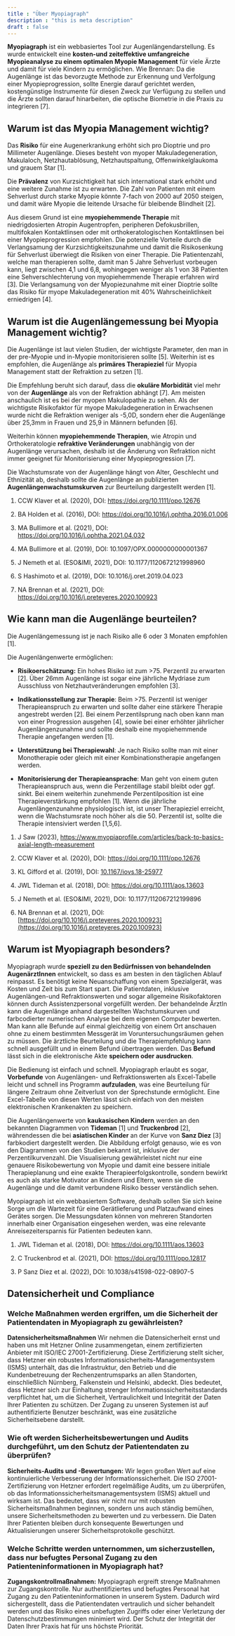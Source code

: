 ```yaml
---
title : "Über Myopiagraph"
description : "this is meta description"
draft : false
---
```


**Myopiagraph** ist ein webbasiertes Tool zur Augenlängendarstellung. Es wurde entwickelt eine **kosten-und zeiteffektive umfangreiche Myopieanalyse zu einem optimalen Myopie Management** für viele Ärzte und damit für viele Kindern zu ermöglichen.
Wie Brennan: Da die Augenlänge ist das bevorzugte Methode zur Erkennung und Verfolgung einer Myopieprogression, sollte Energie darauf gerichtet werden, kostengünstige Instrumente für diesen Zweck zur Verfügung zu stellen und die Ärzte sollten darauf hinarbeiten, die optische Biometrie in die Praxis zu integrieren [7].

## Warum ist das Myopia Management wichtig?

Das **Risiko** für eine Augenerkrankung erhöht sich pro Dioptrie und pro Millimeter Augenlänge. Dieses besteht von myoper Makuladegeneration, Makulaloch, Netzhautablösung, Netzhautspaltung, Offenwinkelglaukoma und grauem Star [1].

Die **Prävalenz** von Kurzsichtigkeit hat sich international stark erhöht und eine weitere Zunahme ist zu erwarten. Die Zahl von Patienten mit einem Sehverlust durch starke Myopie könnte 7-fach von 2000 auf 2050 steigen, und damit wäre Myopie die leitende Ursache für bleibende Blindheit [2].

Aus diesem Grund ist eine **myopiehemmende Therapie** mit niedrigdosierten Atropin Augentropfen, peripheren Defokusbrillen, multifokalen Kontaktlinsen oder mit orthokeratologischen Kontaktlinsen bei einer Myopieprogression empfohlen. Die potenzielle Vorteile durch die Verlangsamung der Kurzsichtigkeitszunahme und damit die Risikosenkung für Sehverlust überwiegt die Risiken von einer Therapie. Die Patientenzahl, welche man therapieren sollte, damit man 5 Jahre Sehverlust vorbeugen kann, liegt zwischen 4,1 und 6,8, wohingegen weniger als 1 von 38 Patienten eine Sehverschlechterung von myopiehemmende Therapie erfahren wird [3]. Die Verlangsamung von der Myopiezunahme mit einer Dioptrie sollte das Risiko für myope Makuladegeneration mit 40% Wahrscheinlichkeit erniedrigen [4].

## Warum ist die Augenlängemessung bei Myopia Management wichtig?

Die Augenlänge ist laut vielen Studien, der wichtigste Parameter, den man in der pre-Myopie und in-Myopie monitorisieren sollte [5]. Weiterhin ist es empfohlen, die Augenlänge als **primäres Therapieziel** für Myopia Management statt der Refraktion zu setzen [1].

Die Empfehlung beruht sich darauf, dass die **okuläre Morbidität** viel mehr von der **Augenlänge** als von der Refraktion abhängt [7]. Am meisten anschaulich ist es bei der myopen Makulopathie zu sehen. Als der wichtigste Risikofaktor für myope Makuladegeneration in Erwachsenen wurde nicht die Refraktion weniger als -5,0D, sondern eher die Augenlänge über 25,3mm in Frauen und 25,9 in Männern befunden [6].

Weiterhin können **myopiehemmende Therapien**, wie Atropin und Orthokeratologie **refraktive Veränderungen** unabhängig von der Augenlänge verursachen, deshalb ist die Änderung von Refraktion nicht immer geeignet für Monitorisierung einer Myopieprogression [7].

Die Wachstumsrate von der Augenlänge hängt von Alter, Geschlecht und Ethnizität ab, deshalb sollte die Augenlänge an publizierten **Augenlängenwachstumskurven** zur Beurteilung dargestellt werden [1].

1. CCW Klaver et al. (2020), DOI: https://doi.org/10.1111/opo.12676

2. BA Holden et al. (2016), DOI: https://doi.org/10.1016/j.ophtha.2016.01.006

3. MA Bullimore et al. (2021), DOI: https://doi.org/10.1016/j.ophtha.2021.04.032

4. MA Bullimore et al. (2019), DOI: 10.1097/OPX.0000000000001367

5. J Nemeth et al. (ESO&IMI, 2021), DOI: 10.1177/1120672121998960

6. S Hashimoto et al. (2019), DOI: 10.1016/j.oret.2019.04.023

7. NA Brennan et al. (2021), DOI: https://doi.org/10.1016/j.preteyeres.2020.100923

## Wie kann man die Augenlänge beurteilen?

Die Augenlängemessung ist je nach Risiko alle 6 oder 3 Monaten empfohlen [1].

Die Augenlängenwerte ermöglichen:

- **Risikoerschätzung:** Ein hohes Risiko ist zum \>75. Perzentil zu erwarten [2]. Über 26mm Augenlänge ist sogar eine jährliche Mydriase zum Ausschluss von Netzhautveränderungen empfohlen [3].

- **Indikationsstellung zur Therapie**: Beim \>75. Perzentil ist weniger Therapieanspruch zu erwarten und sollte daher eine stärkere Therapie angestrebt werden [2]. Bei einem Perzentilsprung nach oben kann man von einer Progression ausgehen [4], sowie bei einer erhöhter jährlicher Augenlängenzunahme und sollte deshalb eine myopiehemmende Therapie angefangen werden [1].

- **Unterstützung bei Therapiewahl**: Je nach Risiko sollte man mit einer Monotherapie oder gleich mit einer Kombinationstherapie angefangen werden.

- **Monitorisierung der Therapieansprache**: Man geht von einem guten Therapieanspruch aus, wenn die Perzentillage stabil bleibt oder ggf. sinkt. Bei einem weiterhin zunehmende Perzentilposition ist eine Therapieverstärkung empfohlen [1]. Wenn die jährliche Augenlängenzunahme physiologisch ist, ist unser Therapieziel erreicht, wenn die Wachstumsrate noch höher als die 50. Perzentil ist, sollte die Therapie intensiviert werden [1,5,6].

1. J Saw (2023), https://www.myopiaprofile.com/articles/back-to-basics-axial-length-measurement

2. CCW Klaver et al. (2020), DOI: https://doi.org/10.1111/opo.12676

3. KL Gifford et al. (2019), DOI: [10.1167/iovs.18-25977](https://doi.org/10.1167/iovs.18-25977)

4. JWL Tideman et al. (2018), DOI: https://doi.org/10.1111/aos.13603

5. J Nemeth et al. (ESO&IMI, 2021), DOI: 10.1177/112067212199896

6. NA Brennan et al. (2021), DOI: [https://doi.org/10.1016/j.preteyeres.2020.100923](https://doi.org/10.1016/j.preteyeres.2020.100923)

## Warum ist Myopiagraph besonders?

Myopiagraph wurde **speziell zu den Bedürfnissen von behandelnden AugenärztInnen** entwickelt, so dass es am besten in den täglichen Ablauf reinpasst. Es benötigt keine Neuanschaffung von einem Spezialgerät, was Kosten und Zeit bis zum Start spart. Die Patientdaten, inklusive Augenlängen-und Refraktionswerten und sogar allgemeine Risikofaktoren können durch Assistenzpersonal vorgefüllt werden. Der behandelnde ÄrztIn kann die Augenlänge anhand dargestellten Wachstumskurven und farbcodierter numerischen Analyse bei dem eigenen Computer bewerten. Man kann alle Befunde auf einmal gleichzeitig von einem Ort anschauen ohne zu einem bestimmten Messgerät im Voruntersuchungsräumen gehen zu müssen. Die ärztliche Beurteilung und die Therapiempfehlung kann schnell ausgefüllt und in einem Befund übertragen werden. Das **Befund** lässt sich in die elektronische Akte **speichern oder ausdrucken**.

Die Bedienung ist einfach und schnell. Myopiagraph erlaubt es sogar, **Vorbefunde** von Augenlängen- und Refraktionswerten als Excel-Tabelle leicht und schnell ins Programm **aufzuladen**, was eine Beurteilung für längere Zeitraum ohne Zeitverlust von der Sprechstunde ermöglicht. Eine Excel-Tabelle von diesen Werten lässt sich einfach von den meisten elektronischen Krankenakten zu speichern.

Die Augenlängenwerte von **kaukasischen Kindern** werden an den bekannten Diagrammen von **Tideman** [1] und **Truckenbrod** [2], währendessen die bei **asiatischen Kinder** an der Kurve von **Sanz Diez** [3] farbkodiert dargestellt werden. Die Abbildung erfolgt genauso, wie es von den Diagrammen von den Studien bekannt ist, inklusive der Perzentilkurvenzahl. Die Visualisierung gewährleistet nicht nur eine genauere Risikobewertung von Myopie und damit eine bessere initiale Therapieplanung und eine exakte Therapieerfolgskontrolle, sondern bewirkt es auch als starke Motivator an Kindern und Eltern, wenn sie die Augenlänge und die damit verbundene Risiko besser verständlich sehen.

Myopiagraph ist ein webbasiertem Software, deshalb sollen Sie sich keine Sorge um die Wartezeit für eine Gerätlieferung und Platzaufwand eines Gerätes sorgen. Die Messungsdaten können von mehreren Standorten innerhalb einer Organisation eingesehen werden, was eine relevante Anreisezeitersparnis für Patienten bedeuten kann.

1. JWL Tideman et al. (2018), DOI: https://doi.org/10.1111/aos.13603

2. C Truckenbrod et al. (2021), DOI: https://doi.org/10.1111/opo.12817

3. P Sanz Diez et al. (2022), DOI: 10.1038/s41598-022-08907-5

## Datensicherheit und Compliance

### Welche Maßnahmen werden ergriffen, um die Sicherheit der Patientendaten in Myopiagraph zu gewährleisten?

**Datensicherheitsmaßnahmen**
Wir nehmen die Datensicherheit ernst und haben uns mit Hetzner Online zusammengetan, einem zertifizierten Anbieter mit ISO/IEC 27001-Zertifizierung. Diese Zertifizierung stellt sicher, dass Hetzner ein robustes Informationssicherheits-Managementsystem (ISMS) unterhält, das die Infrastruktur, den Betrieb und die Kundenbetreuung der Rechenzentrumsparks an allen Standorten, einschließlich Nürnberg, Falkenstein und Helsinki, abdeckt. Dies bedeutet, dass Hetzner sich zur Einhaltung strenger Informationssicherheitsstandards verpflichtet hat, um die Sicherheit, Vertraulichkeit und Integrität der Daten Ihrer Patienten zu schützen. Der Zugang zu unseren Systemen ist auf authentifizierte Benutzer beschränkt, was eine zusätzliche Sicherheitsebene darstellt.


### Wie oft werden Sicherheitsbewertungen und Audits durchgeführt, um den Schutz der Patientendaten zu überprüfen?

**Sicherheits-Audits und -Bewertungen:**
Wir legen großen Wert auf eine kontinuierliche Verbesserung der Informationssicherheit. Die ISO 27001-Zertifizierung von Hetzner erfordert regelmäßige Audits, um zu überprüfen, ob das Informationssicherheitsmanagementsystem (ISMS) aktuell und wirksam ist. Das bedeutet, dass wir nicht nur mit robusten Sicherheitsmaßnahmen beginnen, sondern uns auch ständig bemühen, unsere Sicherheitsmethoden zu bewerten und zu verbessern. Die Daten Ihrer Patienten bleiben durch konsequente Bewertungen und Aktualisierungen unserer Sicherheitsprotokolle geschützt.

### Welche Schritte werden unternommen, um sicherzustellen, dass nur befugtes Personal Zugang zu den Patienteninformationen in Myopiagraph hat?

**Zugangskontrollmaßnahmen:**
Myopiagraph ergreift strenge Maßnahmen zur Zugangskontrolle. Nur authentifiziertes und befugtes Personal hat Zugang zu den Patienteninformationen in unserem System. Dadurch wird sichergestellt, dass die Patientendaten vertraulich und sicher behandelt werden und das Risiko eines unbefugten Zugriffs oder einer Verletzung der Datenschutzbestimmungen minimiert wird. Der Schutz der Integrität der Daten Ihrer Praxis hat für uns höchste Priorität.